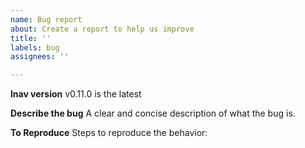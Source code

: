 ```yaml
---
name: Bug report
about: Create a report to help us improve
title: ''
labels: bug
assignees: ''

---
```


**lnav version**
v0.11.0 is the latest

**Describe the bug**
A clear and concise description of what the bug is.

**To Reproduce**
Steps to reproduce the behavior:
